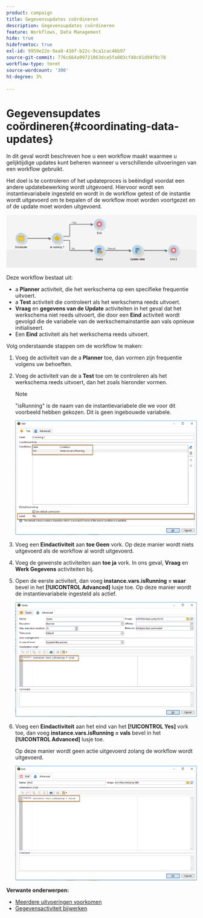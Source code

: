 ```yaml
---
product: campaign
title: Gegevensupdates coördineren
description: Gegevensupdates coördineren
feature: Workflows, Data Management
hide: true
hidefromtoc: true
exl-id: 9959e22e-9aa0-410f-b22c-9ca1cac46b97
source-git-commit: 776c664a99721063dce5fa003cf40c81d94f8c78
workflow-type: tm+mt
source-wordcount: '300'
ht-degree: 3%

---
```


# Gegevensupdates coördineren{#coordinating-data-updates}



In dit geval wordt beschreven hoe u een workflow maakt waarmee u gelijktijdige updates kunt beheren wanneer u verschillende uitvoeringen van een workflow gebruikt.

Het doel is te controleren of het updateproces is beëindigd voordat een andere updatebewerking wordt uitgevoerd. Hiervoor wordt een instantievariabele ingesteld en wordt in de workflow getest of de instantie wordt uitgevoerd om te bepalen of de workflow moet worden voortgezet en of de update moet worden uitgevoerd.

![](assets/uc_dataupdate_wkf.png)

Deze workflow bestaat uit:

* a **Planner** activiteit, die het werkschema op een specifieke frequentie uitvoert.
* a **Test** activiteit die controleert als het werkschema reeds uitvoert.
* **Vraag** en **gegevens van de Update** activiteiten in het geval dat het werkschema niet reeds uitvoert, die door een **Eind** activiteit wordt gevolgd die de variabele van de werkschemainstantie aan vals opnieuw initialiseert.
* Een **Eind** activiteit als het werkschema reeds uitvoert.

Volg onderstaande stappen om de workflow te maken:

1. Voeg de activiteit van de a **Planner** toe, dan vormen zijn frequentie volgens uw behoeften.
1. Voeg de activiteit van de a **Test** toe om te controleren als het werkschema reeds uitvoert, dan het zoals hieronder vormen.

   >[!NOTE]
   >
   >&quot;isRunning&quot; is de naam van de instantievariabele die we voor dit voorbeeld hebben gekozen. Dit is geen ingebouwde variabele.

   ![](assets/uc_dataupdate_test.png)

1. Voeg een **Eindactiviteit** aan **toe Geen** vork. Op deze manier wordt niets uitgevoerd als de workflow al wordt uitgevoerd.
1. Voeg de gewenste activiteiten aan **toe ja** vork. In ons geval, **Vraag** en **Werk Gegevens** activiteiten bij.
1. Open de eerste activiteit, dan voeg **instance.vars.isRunning = waar** bevel in het **[!UICONTROL Advanced]** lusje toe. Op deze manier wordt de instantievariabele ingesteld als actief.

   ![](assets/uc_dataupdate_query.png)

1. Voeg een **Eindactiviteit** aan het eind van het **[!UICONTROL Yes]** vork toe, dan voeg **instance.vars.isRunning = vals** bevel in het **[!UICONTROL Advanced]** lusje toe.

   Op deze manier wordt geen actie uitgevoerd zolang de workflow wordt uitgevoerd.

   ![](assets/uc_dataupdate_end.png)

**Verwante onderwerpen:**

* [Meerdere uitvoeringen voorkomen](monitoring-workflow-execution.md#preventing-simultaneous-multiple-executions)
* [Gegevensactiviteit bijwerken](update-data.md)
